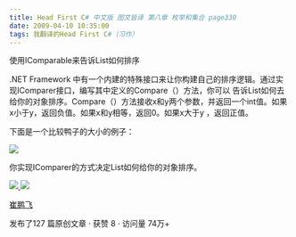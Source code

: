 ```yaml
---
title: Head First C# 中文版 图文皆译 第八章 枚举和集合 page330
date: 2009-04-10 10:35:00
tags: 我翻译的Head First C#（习作）
---
```

使用IComparable来告诉List如何排序

  

.NET Framework  中有一个内建的特殊接口来让你构建自己的排序逻辑。通过实现IComparer接口，编写其中定义的Compare（）方法，你可以
告诉List如何去给你的对象排序。Compare（）方法接收x和y两个参数，并返回一个int值。如果x小于y，返回负值。如果x和y相等，返回0。如果x大于y
，返回正值。

  

下面是一个比较鸭子的大小的例子：

  

![](https://p-blog.csdn.net/images/p_blog_csdn_net/cuipengfei1/EntryImages/20090410/2009-04-10_10-21-04.jpg)

你实现IComparer的方式决定List如何给你的对象排序。



[ ![](https://profile.csdnimg.cn/5/2/5/3_cuipengfei1)
![](https://g.csdnimg.cn/static/user-reg-year/1x/11.png)
](https://blog.csdn.net/cuipengfei1)

[ 崔鹏飞 ](https://blog.csdn.net/cuipengfei1)

发布了127 篇原创文章  ·  获赞 8  ·  访问量 74万+

